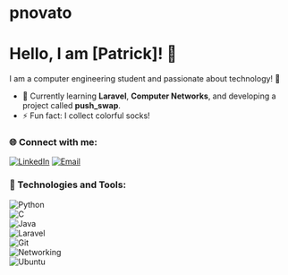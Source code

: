 # pnovato  
# Hello, I am [Patrick]! 👋  
I am a computer engineering student and passionate about technology! 🚀  

- 🌱 Currently learning **Laravel**, **Computer Networks**, and developing a project called **push_swap**.  
- ⚡ Fun fact: I collect colorful socks!  

### 🌐 Connect with me:  
[![LinkedIn](https://img.shields.io/badge/-LinkedIn-blue?style=flat-square&logo=LinkedIn&logoColor=white)](https://www.linkedin.com/in/patrick-novato-da-silva-86830615b/)  [![Email](https://img.shields.io/badge/-Email-red?style=flat-square&logo=Gmail&logoColor=white)](mailto:ptrcknovato@gmail.com)  

### 🚀 Technologies and Tools:  
![Python](https://img.shields.io/badge/-Python-3776AB?style=flat-square&logo=python&logoColor=white)  
![C](https://img.shields.io/badge/-C-A8B9CC?style=flat-square&logo=c&logoColor=white)  
![Java](https://img.shields.io/badge/-Java-007396?style=flat-square&logo=java&logoColor=white)  
![Laravel](https://img.shields.io/badge/-Laravel-FF2D20?style=flat-square&logo=laravel&logoColor=white)  
![Git](https://img.shields.io/badge/-Git-F05032?style=flat-square&logo=git&logoColor=white)  
![Networking](https://img.shields.io/badge/-Networking-4682B4?style=flat-square&logo=network&logoColor=white)  
![Ubuntu](https://img.shields.io/badge/-Ubuntu-E95420?style=flat-square&logo=ubuntu&logoColor=white)

